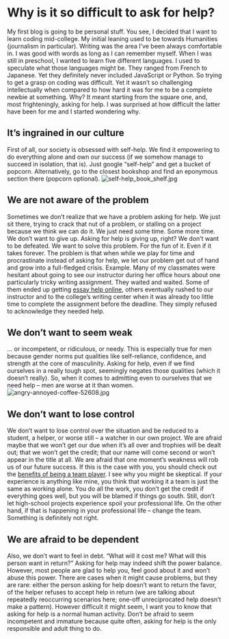 # Why is it so difficult to ask for help?

My first blog is going to be personal stuff. You see, I decided that I want to learn coding mid-college. My initial leaning used to be towards Humanities (journalism in particular). Writing was the area I’ve been always comfortable in. I was good with words as long as I can remember myself. When I was still in preschool, I wanted to learn five different languages. I used to speculate what those languages might be. They ranged from French to Japanese. Yet they definitely never included JavaScript or Python.
So trying to get a grasp on coding was difficult. Yet it wasn’t so challenging intellectually when compared to how hard it was for me to be a complete newbie at something. Why? It meant starting from the square one, and, most frighteningly, asking for help. I was surprised at how difficult the latter have been for me and I started wondering why.
## It’s ingrained in our culture
First of all, our society is obsessed with self-help. We find it empowering to do everything alone and own our success (if we somehow manage to succeed in isolation, that is). Just google “self-help” and get a bucket of popcorn. Alternatively, go to the closest bookshop and find an eponymous section there (popcorn optional).
![self-help_book_shelf.jpg]({{site.baseurl}}/images/self-help_book_shelf.jpg)
## We are not aware of the problem
Sometimes we don’t realize that we have a problem asking for help. We just sit there, trying to crack that nut of a problem, or stalling on a project because we think we can do it. We just need some time. Some more time. We don’t want to give up. Asking for help is giving up, right? We don’t want to be defeated. We want to solve this problem. For the fun of it. Even if it takes forever.
The problem is that when while we play for time and procrastinate instead of asking for help, we let our problem get out of hand and grow into a full-fledged crisis. 
Example. Many of my classmates were hesitant about going to see our instructor during her office hours about one particularly tricky writing assignment. They waited and waited. Some of them ended up getting [essay help online]( https://www.paperhelp.org/essay/), others eventually rushed to our instructor and to the college’s writing center when it was already too little time to complete the assignment before the deadline. They simply refused to acknowledge they needed help.
## We don’t want to seem weak
… or incompetent, or ridiculous, or needy. This is especially true for men because gender norms put qualities like self-reliance, confidence, and strength at the core of masculinity. Asking for help, even if we find ourselves in a really tough spot, seemingly negates those qualities (which it doesn’t really). So, when it comes to admitting even to ourselves that we need help – men are worse at it than women.
![angry-annoyed-coffee-52608.jpg]({{site.baseurl}}/angry-annoyed-coffee-52608.jpg)

## We don’t want to lose control 
We don’t want to lose control over the situation and be reduced to a student, a helper, or worse still – a watcher in our own project. We are afraid maybe that we won’t get our due when it’s all over and trophies will be dealt out; that we won’t get the credit; that our name will come second or won’t appear in the title at all. We are afraid that one moment’s weakness will rob us of our future success.
If this is the case with you, you should check out the [benefits of being a team player]( https://www.collegerecruiter.com/blog/2015/07/14/10-qualities-of-an-excellent-team-player-at-any-workplace/). I see why you might be skeptical. If your experience is anything like mine, you think that working it a team is just the same as working alone. You do all the work, you don’t get the credit if everything goes well, but you will be blamed if things go south. Still, don’t let high-school projects experience spoil your professional life. On the other hand, if that is happening in your professional life – change the team. Something is definitely not right.
## We are afraid to be dependent
Also, we don’t want to feel in debt. “What will it cost me? What will this person want in return?” Asking for help may indeed shift the power balance. However, most people are glad to help you, feel good about it and won’t abuse this power. There are cases when it might cause problems, but they are rare: either the person asking for help doesn’t want to return the favor, of the helper refuses to accept help in return (we are talking about repeatedly reoccurring scenarios here; one-off unreciprocated help doesn’t make a pattern).
However difficult it might seem, I want you to know that asking for help is a normal human activity. Don’t be afraid to seem incompetent and immature because quite often, asking for help is the only responsible and adult thing to do.
